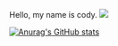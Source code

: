 Hello, my name is cody.
<img src="https://img.shields.io/badge/Swift-F05138?style=flat-square&logo=swift&logoColor=white"/>


[![Anurag's GitHub stats](https://github-readme-stats.vercel.app/api?username=qudgus1984)](https://github.com/qudgus1984/github-readme-stats)
